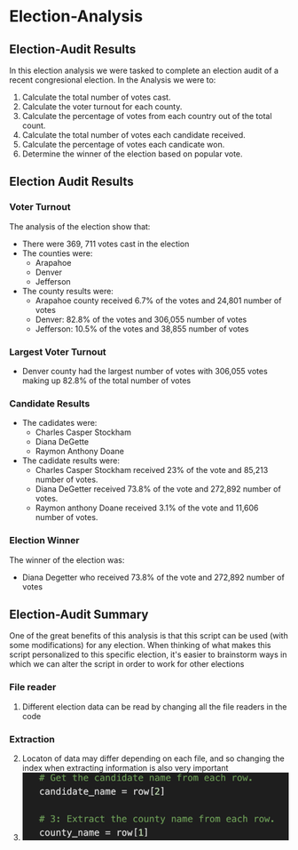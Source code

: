 # Election-Analysis

## Election-Audit Results 
In this election analysis we were tasked to complete an election audit of a recent congresional election. In the Analysis we were to: 

1. Calculate the total number of votes cast. 
2. Calculate the voter turnout for each county.
3. Calculate the percentage of votes from each country out of the total count. 
4. Calculate the total number of votes each candidate received.
5. Calculate the percentage of votes each candicate won.
6. Determine the winner of the election based on popular vote. 

## Election Audit Results 
### Voter Turnout 
The analysis of the election show that: 
- There were 369, 711 votes cast in the election 
- The counties were:
  - Arapahoe
  - Denver
  - Jefferson
- The county results were:
  - Arapahoe county received 6.7% of the votes and 24,801 number of votes
  - Denver: 82.8% of the votes and 306,055 number of votes
  - Jefferson: 10.5% of the votes and 38,855 number of votes
### Largest Voter Turnout 
- Denver county had the largest number of votes with 306,055 votes making up 82.8% of the total number of votes
### Candidate Results 
- The cadidates were:
  - Charles Casper Stockham 
  - Diana DeGette
  - Raymon Anthony Doane 
- The cadidate results were:
  - Charles Casper Stockham received 23% of the vote and 85,213 number of votes. 
  - Diana DeGetter received 73.8% of the vote and 272,892 number of votes.
  - Raymon anthony Doane received 3.1% of the vote and  11,606 number of votes.
 ### Election Winner
 The winner of the election was:
  - Diana Degetter who received 73.8% of the vote and 272,892 number of votes 
 
## Election-Audit Summary 
One of the great benefits of this analysis is that this script can be used (with some modifications) for any election. When thinking of what makes this script personalized to this specific election, it's easier to brainstorm ways in which we can alter the script in order to work for other elections 

### File reader 
1. Different election data can be read by changing all the file readers in the code 

### Extraction 
2. Locaton of data may differ depending on each file, and so changing the index when extracting information is also very important 
3. ![extraction.png](https://github.com/Cmarescot/Election-Analysis/blob/main/Resources/extraction.png)

